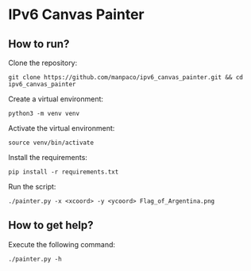 # IPv6 Canvas Painter

## How to run?

Clone the repository:

    git clone https://github.com/manpaco/ipv6_canvas_painter.git && cd ipv6_canvas_painter

Create a virtual environment:

    python3 -m venv venv

Activate the virtual environment:

    source venv/bin/activate

Install the requirements:

    pip install -r requirements.txt

Run the script:

    ./painter.py -x <xcoord> -y <ycoord> Flag_of_Argentina.png

## How to get help?

Execute the following command:

    ./painter.py -h
